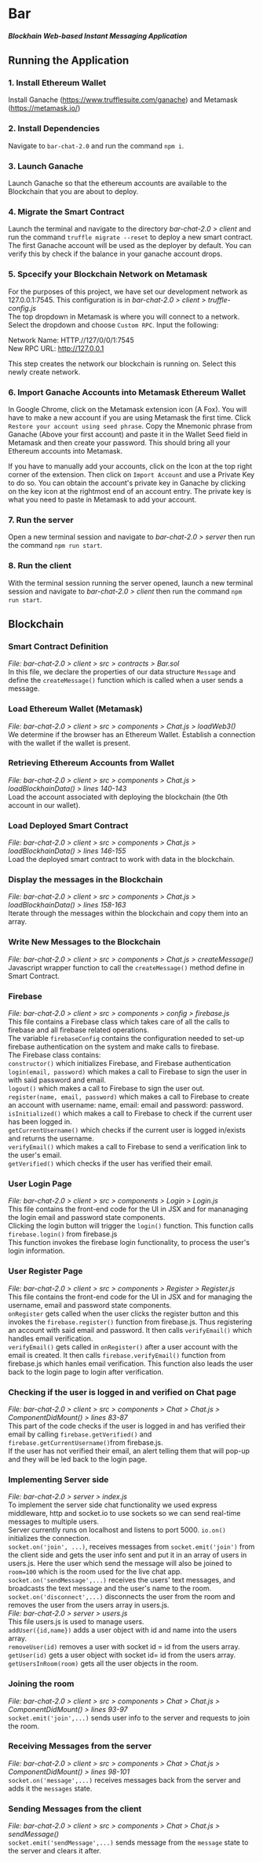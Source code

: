 # Bar
##### Blockhain Web-based Instant Messaging Application

## Running the Application
### 1. Install Ethereum Wallet  
Install Ganache (https://www.trufflesuite.com/ganache) and Metamask (https://metamask.io/)

### 2. Install Dependencies  
Navigate to `bar-chat-2.0` and run the command `npm i`.  

### 3. Launch Ganache
Launch Ganache so that the ethereum accounts are available to the Blockchain that you are about to deploy.  

### 4. Migrate the Smart Contract  
Launch the terminal and navigate to the directory <em>bar-chat-2.0 > client</em> and run the command `truffle migrate --reset` to deploy a new smart contract. The first Ganache account will be used as the deployer by default. You can verify this by check if the balance in your ganache account drops.  
  
### 5. Spcecify your Blockchain Network on Metamask
For the purposes of this project, we have set our development network as 127.0.0.1:7545. This configuration is in <em>bar-chat-2.0 > client > truffle-config.js</em>  
The top dropdown in Metamask is where you will connect to a network. Select the dropdown and choose `Custom RPC`. Input the following:  
  
Network Name: HTTP.//127/0/0/1:7545  
New RPC URL: http://127.0.0.1  

This step creates the network our blockchain is running on. Select this newly create network.

### 6. Import Ganache Accounts into Metamask Ethereum Wallet
In Google Chrome, click on the Metamask extension icon (A Fox). You will have to make a new account if you are using Metamask the first time. Click `Restore your account using seed phrase`. Copy the Mnemonic phrase from Ganache (Above your first account) and paste it in the Wallet Seed field in Metamask and then create your password. This should bring all your Ethereum accounts into Metamask.  
  
If you have to manually add your accounts, click on the Icon at the top right corner of the extension. Then click on `Import Account` and use a Private Key to do so. You can obtain the account's private key in Ganache by clicking on the key icon at the rightmost end of an account entry. The private key is what you need to paste in Metamask to add your account.  
  
### 7. Run the server
Open a new terminal session and navigate to <em>bar-chat-2.0 > server</em> then run the command `npm run start`.

### 8. Run the client
With the terminal session running the server opened, launch a new terminal session and navigate to <em>bar-chat-2.0 > client</em> then run the command `npm run start`.

## Blockchain
### Smart Contract Definition
<em>File: bar-chat-2.0 > client > src > contracts > Bar.sol</em>  
In this file, we declare the properties of our data structure `Message` and define the `createMessage()` function which is called when a user sends a message.  
  
### Load Ethereum Wallet (Metamask)
<em>File: bar-chat-2.0 > client > src > components > Chat.js > loadWeb3()</em>    
We determine if the browser has an Ethereum Wallet. Establish a connection with the wallet if the wallet is present.  
  
### Retrieving Ethereum Accounts from Wallet
<em>File: bar-chat-2.0 > client > src > components > Chat.js > loadBlockhainData() > lines 140-143</em>    
Load the account associated with deploying the blockchain (the 0th account in our wallet).  
  
### Load Deployed Smart Contract
<em>File: bar-chat-2.0 > client > src > components > Chat.js > loadBlockhainData() > lines 146-155</em>    
Load the deployed smart contract to work with data in the blockchain.  
   
### Display the messages in the Blockchain
<em>File: bar-chat-2.0 > client > src > components > Chat.js > loadBlockhainData() > lines 158-163</em>    
Iterate through the messages within the blockchain and copy them into an array.  
  
### Write New Messages to the Blockchain  
<em>File: bar-chat-2.0 > client > src > components > Chat.js > createMessage()</em>    
Javascript wrapper function to call the `createMessage()` method define in Smart Contract.  

### Firebase  
<em>File: bar-chat-2.0 > client > src > components > config > firebase.js</em>  
This file contains a Firebase class which takes care of all the calls to firebase and all firebase related operations.  
The variable `firebaseConfig` contains the configuration needed to set-up firebase authentication on the system and make calls to firebase.  
The Firebase class contains:  
`constructor()` which initializes Firebase, and Firebase authentication  
`login(email, password)` which makes a call to Firebase to sign the user in with said password and email.  
`logout()` which makes a call to Firebase to sign the user out.  
`register(name, email, password)` which makes a call to Firebase to create an account with username: name, email: email and password: password.  
`isInitialized()` which makes a call to Firebase to check if the current user has been logged in.  
`getCurrentUsername()` which checks if the current user is logged in/exists and returns the username.  
`verifyEmail()` which makes a call to Firebase to send a verification link to the user's email.  
`getVerified()` which checks if the user has verified their email.  
   
### User Login Page  
<em>File: bar-chat-2.0 > client > src > components > Login > Login.js </em>  
This file contains the front-end code for the UI in JSX and for mananaging the login email and password state components.   
Clicking the login button will trigger the `login()` function. This function calls `firebase.login()` from firebase.js  
This function invokes the firebase login functionality, to process the user's login information.    

### User Register Page  
<em>File: bar-chat-2.0 > client > src > components > Register > Register.js </em>  
This file contains the front-end code for the UI in JSX and for managing the username, email and password state components.  
`onRegister` gets called when the user clicks the register button and this invokes the `firebase.register()` function from firebase.js. Thus registering an account with said email and password. It then calls `verifyEmail()` which handles email verification.  
`verifyEmail()` gets called in `onRegister()` after a user account with the email is created. It then calls `firebase.verifyEmail()` function from firebase.js which hanles email verification. This function also leads the user back to the login page to login after verification.  

### Checking if the user is logged in and verified on Chat page  
<em>File: bar-chat-2.0 > client > src > components > Chat > Chat.js > ComponentDidMount() > lines 83-87</em>  
This part of the code checks if the user is logged in and has verified their email by calling `firebase.getVerified()` and `firebase.getCurrentUsername()`from firebase.js.  
If the user has not verified their email, an alert telling them that will pop-up and they will be led back to the login page.  

### Implementing Server side  
<em>File: bar-chat-2.0 > server > index.js </em>  
To implement the server side chat functionality we used express middleware, http and socket.io to use sockets so we can send real-time messages to multiple users.  
Server currently runs on localhost and listens to port 5000.
`io.on()` initializes the connection.  
`socket.on('join', ...)`, receives messages from `socket.emit('join')` from the client side and gets the user info sent and put it in an array of users in users.js. Here the user which send the message will also be joined to `room=100` which is the room used for the live chat app.  
`socket.on('sendMessage',...)` receives the users' text messages, and broadcasts the text message and the user's name to the room.  
`socket.on('disconnect',...)` disconnects the user from the room and removes the user from the users array in users.js.  
<em>File: bar-chat-2.0 > server > users.js </em>   
This file users.js is used to manage users.  
`addUser({id,name})` adds a user object with id and name into the users array.  
`removeUser(id)` removes a user with socket id = id from the users array.   
`getUser(id)` gets a user object with socket id= id from the users array.  
`getUsersInRoom(room)` gets all the user objects in the room.  

### Joining the room  
<em>File: bar-chat-2.0 > client > src > components > Chat > Chat.js > ComponentDidMount() > lines 93-97</em>  
`socket.emit('join',...)` sends user info to the server and requests to join the room.  

### Receiving Messages from the server  
<em>File: bar-chat-2.0 > client > src > components > Chat > Chat.js > ComponentDidMount() > lines 98-101</em>  
`socket.on('message',...)` receives messages back from the server and adds it the `messages` state.  

### Sending Messages from the client  
<em>File: bar-chat-2.0 > client > src > components > Chat > Chat.js > sendMessage()</em>  
`socket.emit('sendMessage',...)` sends message from the `message` state to the server and clears it after.  







